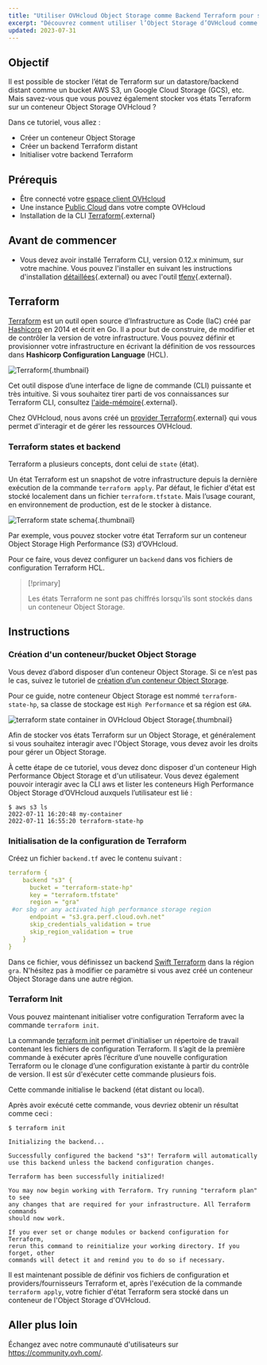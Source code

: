 ```yaml
---
title: "Utiliser OVHcloud Object Storage comme Backend Terraform pour stocker votre état (state) Terraform"
excerpt: "Découvrez comment utiliser l’Object Storage d’OVHcloud comme Backend Terraform pour stocker votre état (state) Terraform"
updated: 2023-07-31
---
```


## Objectif

Il est possible de stocker l’état de Terraform sur un datastore/backend distant comme un bucket AWS S3, un Google Cloud Storage (GCS), etc. Mais savez-vous que vous pouvez également stocker vos états Terraform sur un conteneur Object Storage OVHcloud ?

Dans ce tutoriel, vous allez :

- Créer un conteneur Object Storage
- Créer un backend Terraform distant
- Initialiser votre backend Terraform

## Prérequis

- Être connecté votre [espace client OVHcloud](https://www.ovh.com/auth?onsuccess=https%3A%2F%2Fwww.ovh.com%2Fmanager%2Fpublic-cloud&ovhSubsidiary=fr)
- Une instance [Public Cloud](https://www.ovhcloud.com/fr/public-cloud/) dans votre compte OVHcloud
- Installation de la CLI [Terraform](https://www.terraform.io/downloads){.external}

## Avant de commencer

* Vous devez avoir installé Terraform CLI, version 0.12.x minimum, sur votre machine. Vous pouvez l'installer en suivant les instructions d'installation [détaillées](https://www.terraform.io/docs/cli/index.html){.external} ou avec l'outil [tfenv](https://github.com/tfutils/tfenv){.external}.

## Terraform

[Terraform](https://www.terraform.io/) est un outil open source d’Infrastructure as Code (IaC) créé par [Hashicorp](https://www.hashicorp.com/) en 2014 et écrit en Go. Il a pour but de construire, de modifier et de contrôler la version de votre infrastructure. Vous pouvez définir et provisionner votre infrastructure en écrivant la définition de vos ressources dans **Hashicorp Configuration Language** (HCL).

![Terraform](images/terraform.png){.thumbnail}

Cet outil dispose d’une interface de ligne de commande (CLI) puissante et très intuitive.
Si vous souhaitez tirer parti de vos connaissances sur Terraform CLI, consultez [l'aide-mémoire](https://github.com/scraly/terraform-cheat-sheet/blob/master/terraform-cheat-sheet.pdf){.external}.

Chez OVHcloud, nous avons créé un [provider Terraform](https://registry.terraform.io/providers/ovh/ovh/latest){.external} qui vous permet d'interagir et de gérer les ressources OVHcloud.

### Terraform states et backend

Terraform a plusieurs concepts, dont celui de `state` (état).

Un état Terraform est un snapshot de votre infrastructure depuis la dernière exécution de la commande `terraform apply`.
Par défaut, le fichier d'état est stocké localement dans un fichier `terraform.tfstate`.
Mais l’usage courant, en environnement de production, est de le stocker à distance.

![Terraform state schema](images/schema.png){.thumbnail}

Par exemple, vous pouvez stocker votre état Terraform sur un conteneur Object Storage High Performance (S3) d’OVHcloud.

Pour ce faire, vous devez configurer un `backend` dans vos fichiers de configuration Terraform HCL.

> [!primary]
> 
> Les états Terraform ne sont pas chiffrés lorsqu'ils sont stockés dans un conteneur Object Storage.

## Instructions

### Création d'un conteneur/bucket Object Storage

Vous devez d’abord disposer d’un conteneur Object Storage. Si ce n’est pas le cas, suivez le tutoriel de [création d’un conteneur Object Storage](/pages/storage_and_backup/object_storage/s3_getting_started_with_object_storage).

Pour ce guide, notre conteneur Object Storage est nommé `terraform-state-hp`, sa classe de stockage est `High Performance` et sa région est `GRA`.

![terraform state container in OVHcloud Object Storage](images/object_storage.png){.thumbnail}

Afin de stocker vos états Terraform sur un Object Storage, et généralement si vous souhaitez interagir avec l'Object Storage, vous devez avoir les droits pour gérer un Object Storage.

À cette étape de ce tutoriel, vous devez donc disposer d'un conteneur High Performance Object Storage et d'un utilisateur. Vous devez également pouvoir interagir avec la CLI aws et lister les conteneurs High Performance Object Storage d’OVHcloud auxquels l’utilisateur est lié :

```
$ aws s3 ls
2022-07-11 16:20:48 my-container
2022-07-11 16:55:20 terraform-state-hp
```

### Initialisation de la configuration de Terraform

Créez un fichier `backend.tf` avec le contenu suivant :

```yaml
terraform {
    backend "s3" {
      bucket = "terraform-state-hp"
      key = "terraform.tfstate"
      region = "gra"
 #or sbg or any activated high performance storage region
      endpoint = "s3.gra.perf.cloud.ovh.net"
      skip_credentials_validation = true
      skip_region_validation = true
    }
}
```

Dans ce fichier, vous définissez un backend [Swift Terraform](https://www.terraform.io/language/settings/backends/s3) dans la région `gra`. N'hésitez pas à modifier ce paramètre si vous avez créé un conteneur Object Storage dans une autre région.

### Terraform Init

Vous pouvez maintenant initialiser votre configuration Terraform avec la commande `terraform init`.

La commande [terraform init](https://www.terraform.io/cli/commands/init) permet d'initialiser un répertoire de travail contenant les fichiers de configuration Terraform. Il s’agit de la première commande à exécuter après l’écriture d’une nouvelle configuration Terraform ou le clonage d’une configuration existante à partir du contrôle de version. Il est sûr d'exécuter cette commande plusieurs fois.

Cette commande initialise le backend (état distant ou local).

Après avoir exécuté cette commande, vous devriez obtenir un résultat comme ceci :

```console
$ terraform init

Initializing the backend...

Successfully configured the backend "s3"! Terraform will automatically
use this backend unless the backend configuration changes.

Terraform has been successfully initialized!

You may now begin working with Terraform. Try running "terraform plan" to see
any changes that are required for your infrastructure. All Terraform commands
should now work.

If you ever set or change modules or backend configuration for Terraform,
rerun this command to reinitialize your working directory. If you forget, other
commands will detect it and remind you to do so if necessary.
```

Il est maintenant possible de définir vos fichiers de configuration et providers/fournisseurs Terraform et, après l'exécution de la commande `terraform apply`, votre fichier d'état Terraform sera stocké dans un conteneur de l'Object Storage d'OVHcloud.

## Aller plus loin

Échangez avec notre communauté d'utilisateurs sur <https://community.ovh.com/>.
